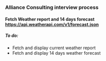 <h3>Alliance Consulting interview process</h3>

<h4>Fetch Weather report and 14 days forecast
<a href="https://api.weatherapi.com/v1/forecast.json">https://api.weatherapi.com/v1/forecast.json</a>
</h4>

<h5>To do:</h5>
<ul>
    <li>Fetch and display current weather report</li>
    <li>Fetch and display 14 days weather forecast</li>
</ul>